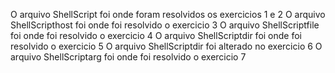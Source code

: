 O arquivo ShellScript foi onde foram resolvidos os exercicios 1 e 2
O arquivo ShellScripthost foi onde foi resolvido o exercicio 3
O arquivo ShellScriptfile foi onde foi resolvido o exercicio 4
O arquivo ShellScriptdir foi onde foi resolvido o exercicio 5
O arquivo ShellScriptdir foi alterado no exercicio 6
O arquivo ShellScriptarg foi onde foi resolvido o exercicio 7
